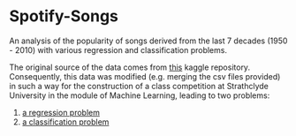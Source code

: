 # Spotify-Songs
An analysis of the popularity of songs derived from the last 7 decades (1950 - 2010) with various regression and classification problems.

The original source of the data comes from [this](https://www.kaggle.com/cnic92/spotify-past-decades-songs-50s10s) kaggle repository. Consequently, this data was modified (e.g. merging the csv files provided) in such a way for the construction of a class competition at Strathclyde University in the module of Machine Learning, leading to two problems: 
1) [a regression problem](https://www.kaggle.com/c/cs98x-spotify-regression/overview)
2) [a classification problem](https://www.kaggle.com/c/cs98xspotifyclassification)





